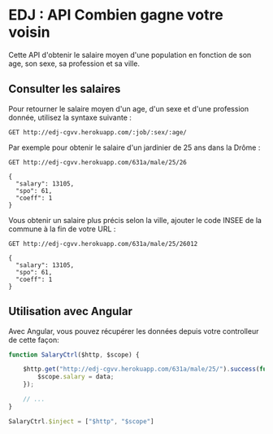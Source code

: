 # EDJ : API Combien gagne votre voisin

Cette API d'obtenir le salaire moyen d'une population en fonction de son age, son sexe, sa profession et sa ville.

## Consulter les salaires

Pour retourner le salaire moyen d'un age, d'un sexe et d'une profession donnée, 
utilisez la syntaxe suivante :

```http
GET http://edj-cgvv.herokuapp.com/:job/:sex/:age/
```

Par exemple pour obtenir le salaire d'un jardinier de 25 ans dans la Drôme :
```http
GET http://edj-cgvv.herokuapp.com/631a/male/25/26
```

```
{
  "salary": 13105,
  "spo": 61,
  "coeff": 1
}
```

Vous obtenir un salaire plus précis selon la ville, ajouter le code INSEE de la
commune à la fin de votre URL :

```http
GET http://edj-cgvv.herokuapp.com/631a/male/25/26012
```

```
{
  "salary": 13105,
  "spo": 61,
  "coeff": 1
}
```

## Utilisation avec Angular

Avec Angular, vous pouvez récupérer les données depuis votre controlleur de cette façon:

```js
function SalaryCtrl($http, $scope) {

    $http.get("http://edj-cgvv.herokuapp.com/631a/male/25/").success(function(data) {    
        $scope.salary = data;
    });    

    // ...
}

SalaryCtrl.$inject = ["$http", "$scope"]
```
